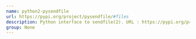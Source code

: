 ```yaml
---
name: python2-pysendfile
url: https://pypi.org/project/pysendfile/#files
description: Python interface to sendfile(2). URL : https://pypi.org/project/pysendfile/#files Groups : None
group: None
---
```

